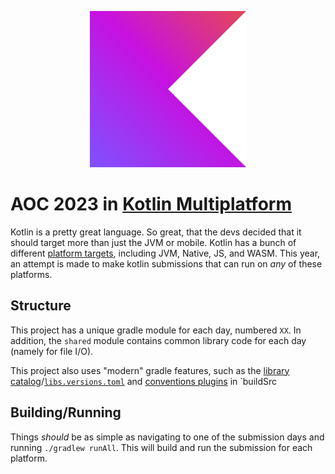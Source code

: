 <p align="center">
    <img src="./Kotlin Full Color Logo Mark RGB.svg" width="250" height="250">
</p>

# AOC 2023 in [Kotlin Multiplatform](https://kotlinlang.org/docs/multiplatform-get-started.html)
Kotlin is a pretty great language. So great, that the devs decided that it should target more than just the JVM or mobile. Kotlin has a bunch of different [platform targets](https://kotlinlang.org/docs/multiplatform-dsl-reference.html#targets), including JVM, Native, JS, and WASM. This year, an attempt is made to make kotlin submissions that can run on _any_ of these platforms.

## Structure
This project has a unique gradle module for each day, numbered `XX`. In addition, the `shared` module contains common library code for each day (namely for file I/O).

This project also uses "modern" gradle features, such as the [library catalog](https://docs.gradle.org/current/userguide/platforms.html)/[`libs.versions.toml`](https://docs.gradle.org/current/userguide/platforms.html#sub:conventional-dependencies-toml) and [conventions plugins](https://docs.gradle.org/current/userguide/sharing_build_logic_between_subprojects.html#sec:convention_plugins) in `buildSrc

## Building/Running
Things _should_ be as simple as navigating to one of the submission days and running `./gradlew runAll`. This will build and run the submission for each platform. 